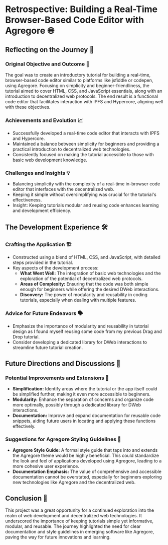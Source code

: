 # Retrospective: Building a Real-Time Browser-Based Code Editor with Agregore 🌐

## Reflecting on the Journey 🎉

### Original Objective and Outcome 🎯
The goal was to create an introductory tutorial for building a real-time, browser-based code editor similar to platforms like jsfiddle or codepen, using Agregore. Focusing on simplicity and beginner-friendliness, the tutorial aimed to cover HTML, CSS, and JavaScript essentials, along with an introduction to decentralized web protocols. The end result is a functional code editor that facilitates interaction with IPFS and Hypercore, aligning well with these objectives.

### Achievements and Evolution 📈
- Successfully developed a real-time code editor that interacts with IPFS and Hypercore.
- Maintained a balance between simplicity for beginners and providing a practical introduction to decentralized web technologies.
- Consistently focused on making the tutorial accessible to those with basic web development knowledge.

### Challenges and Insights 💡
- Balancing simplicity with the complexity of a real-time in-browser code editor that interfaces with the decentralized web.
- Keeping it simple without oversimplifying was crucial for the tutorial's effectiveness.
- Insight: Keeping tutorials modular and reusing code enhances learning and development efficiency.

## The Development Experience 🛠️

### Crafting the Application 🏗️
- Constructed using a blend of HTML, CSS, and JavaScript, with detailed steps provided in the tutorial.
- Key aspects of the development process:
  - **What Went Well:** The integration of basic web technologies and the exploration of the potential of decentralized web protocols.
  - **Areas of Complexity:** Ensuring that the code was both simple enough for beginners while offering the desired DWeb interactions.
  - **Discovery:** The power of modularity and reusability in coding tutorials, especially when dealing with multiple features.

### Advice for Future Endeavors 🗣️
- Emphasize the importance of modularity and reusability in tutorial design as I found myself reusing some code from my previous Drag and Drop tutorial.
- Consider developing a dedicated library for DWeb interactions to streamline future tutorial creation.

## Future Directions and Discussions 🚀

### Potential Improvements and Extensions 🔧
- **Simplification:** Identify areas where the tutorial or the app itself could be simplified further, making it even more accessible to beginners.
- **Modularity:** Enhance the separation of concerns and organize code more optimally, possibly through a dedicated library for DWeb interactions.
- **Documentation:** Improve and expand documentation for reusable code snippets, aiding future users in locating and applying these functions effectively.

### Suggestions for Agregore Styling Guidelines 📝
- **Agregore Style Guide:** A formal style guide that taps into and extends the Agregore theme would be highly beneficial. This could standardize the look and feel of applications developed using Agregore, leading to a more cohesive user experience.
- **Documentation Emphasis:** The value of comprehensive and accessible documentation cannot be overstated, especially for beginners exploring new technologies like Agregore and the decentralized web.

## Conclusion 🌟
This project was a great opportunity for a continued exploration into the realm of web development and decentralized web technologies. It underscored the importance of keeping tutorials simple yet informative, modular, and reusable. The journey highlighted the need for clear documentation and style guidelines in emerging software like Agregore, paving the way for future innovations and learning.
